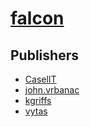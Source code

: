 # [falcon](https://pypi.org/project/falcon)



## Publishers
- [CaselIT](https://pypi.org/user/CaselIT)
- [john.vrbanac](https://pypi.org/user/john.vrbanac)
- [kgriffs](https://pypi.org/user/kgriffs)
- [vytas](https://pypi.org/user/vytas)

